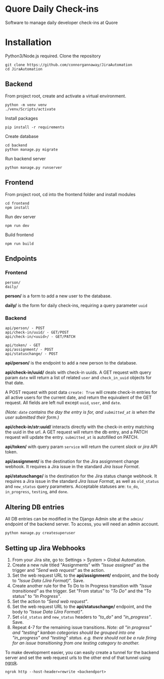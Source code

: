 # Quore Daily Check-ins
Software to manage daily developer check-ins at Quore

# Installation

Python3/Node.js required. Clone the repository

	git clone https://github.com/connorgannaway/JiraAutomation
	cd JiraAutomation

## Backend

From project root, create and activate a virtual environment.

    python -m venv venv
    ./venv/Scripts/activate

Install packages

    pip install -r requirements

Create database

    cd backend
    python manage.py migrate

Run backend server

    python manage.py runserver

## Frontend

From project root, cd into the frontend folder and install modules

    cd frontend
    npm install

Run dev server

    npm run dev

Build frontend

    npm run build

## Endpoints

### Frontend

    person/
    daily/

**person/** is a form to add a new user to the database. 

**daily/** is the form for daily check-ins, requiring a query parameter `uuid`

### Backend

    api/person/ - POST
    api/check-in/uuid/ - GET/POST 
    api/check-in/<uuid>/ - GET/PATCH
    
    api/token/ - GET
    api/assignment/ - POST
    api/statuschange/ - POST
    
**api/person/** is the endpoint to add a new person to the database.

**api/check-in/uuid/** deals with check-in uuids.
 A GET request with query param `date` will return a list of related `user` and `check_in_uuid` objects for that date.

 A POST request with post data `create: True` will create check-in entries for all active users for the current date, and return the equivalent of the GET request. All fields are left null except `uuid`, `user`, and `date`. 

*(Note: `date` contains the day the entry is for, and `submitted_at` is when the user submitted their form.)*

**api/check-in/*str:uuid*/** interacts directly with the check-in entry matching the uuid in the url. A GET request will return the db entry, and a PATCH request will update the entry. `submitted_at` is autofilled on PATCH.

**api/token/** with query param `service` will return the current *slack* or *jira* API token.

**api/assignment/** is the destination for the Jira assignment change webhook. It requires a Jira issue in the standard *Jira Issue Format*.

**api/statuschange/** is the destination for the Jira status change webhook. It requires a Jira issue in the standard *Jira Issue Format*, as well as  `old_status` and `new_status` query parameters. Acceptable statuses are: `to_do`, `in_progress`, `testing`, and `done`.


## Altering DB entries

All DB entries can be modified in the Django Admin site at the `admin/` endpoint of the backend server. To access, you will need an admin account.

    python manage.py createsuperuser

## Setting up Jira Webhooks

1. From your Jira site, go to: Settings > System > Global Automation.
2. Create a new rule titled "Assignments" with *"Issue assigned"* as the trigger and *"Send web request"* as the action.
3. Set the web request URL to the **api/assignment/** endpoint, and the body to *"Issue Data (Jira Format)"*. Save.
4. Create another rule for the To Do to In Progress transition with *"Issue transitioned"* as the trigger. Set "From status" to *"To Do"* and the "To status" to *"In Progress"*.
5. Set the action to *"Send web request"*.
6. Set the web request URL to the **api/statuschange/** endpoint, and the body to *"Issue Data (Jira Format)"*.
7. Set `old_status` and `new_status` headers to *"to_do"* and *"in_progress"*. Save.
8. Repeat 4-7 for the remaining issue transitions. *Note: all "in progress" and "testing" kanban categories should be grouped into one "in_progress" and "testing" status. e.g. there should not be a rule firing for an issue transitioning from one testing category to another.*

To make development easier, you can easily create a tunnel for the backend server and set the web request urls to the other end of that tunnel using [ngrok](https://ngrok.com/download).

    ngrok http --host-header=rewrite <backendport>


